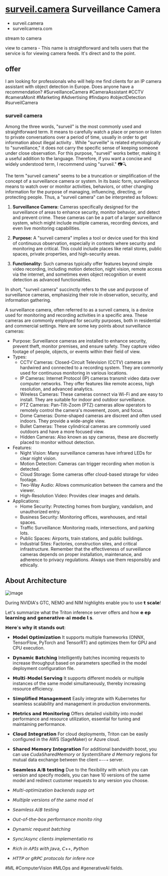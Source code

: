 # [surveil.camera](http://www.surveil.camera) Surveillance Camera



- surveil.camera
- surveilcamera.com

stream to camera

view to camera   - This name is straightforward and tells users that the service is for viewing camera feeds. It's direct and to the point.


## offer

I am looking for professionals who will help me find clients for an IP camera assistant with object detection in Europe.
Does anyone have a recommendation?
#SurveillanceCamera #CameraAssistant #CCTV #cameraMonit #Marketing #Advertising #findapro #objectDetection #surveilCamera

### surveil camera

Among the three words, "surveil" is the most commonly used and straightforward term. It means to carefully watch a place or person or listen to private conversations over a period of time, usually in order to get information about illegal activity .
While "surveille" is related etymologically to "surveillance," it does not carry the specific sense of keeping someone under close observation. For this purpose, "surveil" works better, making it a useful addition to the language.
Therefore, if you want a concise and widely understood term, I recommend using "surveil." 📷🔍

The term "surveil camera" seems to be a truncation or simplification of the concept of a surveillance camera or system. In its basic form, surveillance means to watch over or monitor activities, behaviors, or other changing information for the purpose of managing, influencing, directing, or protecting people. Thus, a "surveil camera" can be interpreted as follows:

1. **Surveillance Camera:** Cameras specifically designed for the surveillance of areas to enhance security, monitor behavior, and detect and prevent crime. These cameras can be a part of a larger surveillance system, which might include multiple cameras, recording devices, and even live monitoring capabilities. 

2. **Purpose:** A "surveil camera" implies a tool or device used for this kind of continuous observation, especially in contexts where security and monitoring are critical. This could include places like retail stores, public spaces, private properties, and high-security areas.

3. **Functionality:** Such cameras typically offer features beyond simple video recording, including motion detection, night vision, remote access via the internet, and sometimes even object recognition or event detection as advanced functionalities.

In short, "surveil camera" succinctly refers to the use and purpose of surveillance cameras, emphasizing their role in observation, security, and information gathering.


A surveillance camera, often referred to as a surveil camera, is a device used for monitoring and recording activities in a specific area. These cameras are commonly employed for security purposes, both in residential and commercial settings. Here are some key points about surveillance cameras:
- Purpose: Surveillance cameras are installed to enhance security, prevent theft, monitor premises, and ensure safety. They capture video footage of people, objects, or events within their field of view.
- Types:
    - CCTV Cameras: Closed-Circuit Television (CCTV) cameras are hardwired and connected to a recording system. They are commonly used for continuous monitoring in various locations.
    - IP Cameras: Internet Protocol (IP) cameras transmit video data over computer networks. They offer features like remote access, high resolution, and advanced analytics.
    - Wireless Cameras: These cameras connect via Wi-Fi and are easy to install. They are suitable for indoor and outdoor surveillance.
    - PTZ Cameras: Pan-Tilt-Zoom (PTZ) cameras allow operators to remotely control the camera's movement, zoom, and focus.
    - Dome Cameras: Dome-shaped cameras are discreet and often used indoors. They provide a wide-angle view.
    - Bullet Cameras: These cylindrical cameras are commonly used outdoors and have a more focused view.
    - Hidden Cameras: Also known as spy cameras, these are discreetly placed to monitor without detection.
- Features:
    - Night Vision: Many surveillance cameras have infrared LEDs for clear night vision.
    - Motion Detection: Cameras can trigger recording when motion is detected.
    - Cloud Storage: Some cameras offer cloud-based storage for video footage.
    - Two-Way Audio: Allows communication between the camera and the viewer.
    - High-Resolution Video: Provides clear images and details.
- Applications:
    - Home Security: Protecting homes from burglary, vandalism, and unauthorized entry.
    - Business Security: Monitoring offices, warehouses, and retail spaces.
    - Traffic Surveillance: Monitoring roads, intersections, and parking lots.
    - Public Spaces: Airports, train stations, and public buildings.
    - Industrial Sites: Factories, construction sites, and critical infrastructure.
Remember that the effectiveness of surveillance cameras depends on proper installation, maintenance, and adherence to privacy regulations. Always use them responsibly and ethically.



## About Architecture

![image](https://github.com/surveilcamera/www/assets/5669657/37d3eb16-04b1-4781-9dfe-cb825f54fa9c)


During NVIDIA's GTC, NEMO and NIM highlights enable you to use 𝘁 𝘀𝗰𝗮𝗹𝗲!

Let's summarize what the Triton inference server offers and how 𝗲 𝗲𝗽 𝗹𝗲𝗮𝗿𝗻𝗶𝗻𝗴 𝗮𝗻𝗱 𝗴𝗲𝗻𝗲𝗿𝗮𝘁𝗶𝘃𝗲-𝗮𝗶 𝗺𝗼𝗱𝗲 𝗹 𝘀.

𝗛𝗲𝗿𝗲'𝘀 𝘄𝗵𝘆 𝗶𝘁 𝘀𝘁𝗮𝗻𝗱𝘀 𝗼𝘂𝘁:

+ 𝗠𝗼𝗱𝗲𝗹 𝗢𝗽𝘁𝗶𝗺𝗶𝘇𝗮𝘁𝗶𝗼𝗻
It supports multiple frameworks (ONNX, TensorFlow, PyTorch and TensorRT) and optimizes them for GPU and CPU execution.

+ 𝗗𝘆𝗻𝗮𝗺𝗶𝗰 𝗕𝗮𝘁𝗰𝗵𝗶𝗻𝗴
Intelligently batches incoming requests to increase throughput based on parameters specified in the model deployment configuration file.

+ 𝗠𝘂𝗹𝘁𝗶-𝗠𝗼𝗱𝗲𝗹 𝗦𝗲𝗿𝘃𝗶𝗻𝗴
It supports different models or multiple instances of the same model simultaneously, thereby increasing resource efficiency.

+ 𝗦𝗶𝗺𝗽𝗹𝗶𝗳𝗶𝗲𝗱 𝗠𝗮𝗻𝗮𝗴𝗲𝗺𝗲𝗻𝘁
Easily integrate with Kubernetes for seamless scalability and management in production environments.

+ 𝗠𝗲𝘁𝗿𝗶𝗰𝘀 𝗮𝗻𝗱 𝗠𝗼𝗻𝗶𝘁𝗼𝗿𝗶𝗻𝗴
Offers detailed visibility into model performance and resource utilization, essential for tuning and maintaining performance.

+ 𝗖𝗹𝗼𝘂𝗱 𝗜𝗻𝘁𝗲𝗴𝗿𝗮𝘁𝗶𝗼𝗻
For cloud deployments, Triton can be easily configured in the AWS (SageMaker) or Azure cloud.

+ 𝗦𝗵𝗮𝗿𝗲𝗱 𝗠𝗲𝗺𝗼𝗿𝘆 𝗜𝗻𝘁𝗲𝗴𝗿𝗮𝘁𝗶𝗼𝗻
For additional bandwidth boost, you can use 𝘊𝘶𝘥𝘢𝘚𝘩𝘢𝘳𝘦𝘥𝘔𝘦𝘮𝘰𝘳𝘺 or 𝘚𝘺𝘴𝘵𝘦𝘮𝘚𝘩𝘢𝘳𝘦 𝘥 𝘔𝘦𝘮𝘰𝘳𝘺 regions for mutual data exchange between the client ⤌⤍ server.

+ 𝗦𝗲𝗮𝗺𝗹𝗲𝘀𝘀 𝗔/𝗕 𝘁𝗲𝘀𝘁𝗶𝗻𝗴
Due to the flexibility with which you can version and specify models, you can have 10 versions of the same model and redirect customer requests to any version you choose.


+ 𝘔𝘶𝘭𝘵𝘪-𝘰𝘱𝘵𝘪𝘮𝘪𝘻𝘢𝘵𝘪𝘰𝘯 𝘣𝘢𝘤𝘬𝘦𝘯𝘥𝘴 𝘴𝘶𝘱𝘱 𝘰𝘳𝘵
+ 𝘔𝘶𝘭𝘵𝘪𝘱𝘭𝘦 𝘷𝘦𝘳𝘴𝘪𝘰𝘯𝘴 𝘰𝘧 𝘵𝘩𝘦 𝘴𝘢𝘮𝘦 𝘮𝘰𝘥 𝘦𝘭
+ 𝘚𝘦𝘢𝘮𝘭𝘦𝘴𝘴 𝘈/𝘉 𝘵𝘦𝘴𝘵𝘪𝘯𝘨
+ 𝘖𝘶𝘵-𝘰𝘧-𝘵𝘩𝘦-𝘣𝘰𝘹 𝘱𝘦𝘳𝘧𝘰𝘳𝘮𝘢𝘯𝘤𝘦 𝘮𝘰𝘯𝘪𝘵𝘰 𝘳𝘪𝘯𝘨
+ 𝘋𝘺𝘯𝘢𝘮𝘪𝘤 𝘳𝘦𝘲𝘶𝘦𝘴𝘵 𝘣𝘢𝘵𝘤𝘩𝘪𝘯𝘨
+ 𝘚𝘺𝘯𝘤/𝘈𝘴𝘺𝘯𝘤 𝘤𝘭𝘪𝘦𝘯𝘵𝘴 𝘪𝘮𝘱𝘭𝘦𝘮𝘦𝘯𝘵𝘢𝘵𝘪𝘰 𝘯𝘴
+ 𝘙𝘪𝘤𝘩 𝘪𝘯 𝘈𝘗𝘐𝘴 𝘸𝘪𝘵𝘩 𝘑𝘢𝘷𝘢, 𝘊++, 𝘗𝘺𝘵𝘩𝘰𝘯
+ 𝘏𝘛𝘛𝘗 𝘰𝘳 𝘨𝘙𝘗𝘊 𝘱𝘳𝘰𝘵𝘰𝘤𝘰𝘭𝘴 𝘧𝘰𝘳 𝘪𝘯𝘧𝘦𝘳𝘦 𝘯𝘤𝘦



#ML #ComputerVision #MLOps and #generativeAI fields.



